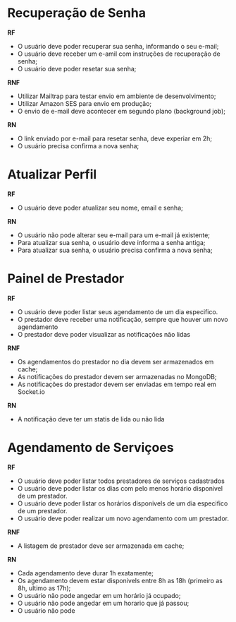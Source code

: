 # Recuperação de Senha

**RF**

- O usuário deve poder recuperar sua senha, informando o seu e-mail;
- O usuário deve receber um e-amil com instruções de recuperação de senha;
- O usuário deve poder resetar sua senha;

**RNF**

- Utilizar Mailtrap para testar envio em ambiente de desenvolvimento;
- Utilizar Amazon SES para envio em produção;
- O envio de e-mail deve acontecer em segundo plano (background job);

**RN**

- O link enviado por e-mail para resetar senha, deve experiar em 2h;
- O usuário precisa confirma a nova senha;

# Atualizar Perfil

**RF**

- O usuário deve poder atualizar seu nome, email e senha;

**RN**

- O usuário não pode alterar seu e-mail para um e-mail já existente;
- Para atualizar sua senha, o usuário deve informa a senha antiga;
- Para atualizar sua senha, o usuário precisa confirma a nova senha;

# Painel de Prestador

**RF**

- O usuário deve poder listar seus agendamento de um dia especifico.
- O prestador deve receber uma notificação, sempre que houver um novo agendamento
- O prestador deve poder visualizar as notificações não lidas

**RNF**

- Os agendamentos do prestador no dia devem ser armazenados em cache;
- As notificações do prestador devem ser armazenadas no MongoDB;
- As notificações do prestador devem ser enviadas em tempo real em Socket.io

**RN**

- A notificação deve ter um statis de lida ou não lida

# Agendamento de Serviçoes

**RF**

- O usuário deve poder listar todos prestadores de serviços cadastrados
- O usuário deve poder listar os dias com pelo menos horário disponivel de um prestador.
- O usuário deve poder listar os horários disponivels de um dia especifico de um prestador.
- O usuário deve poder realizar um novo agendamento com um prestador.

**RNF**

- A listagem de prestador deve ser armazenada em cache;

**RN**

- Cada agendamento deve durar 1h exatamente;
- Os agendamento devem estar disponivels entre 8h as 18h (primeiro as 8h, ultimo as 17h);
- O usuário não pode angedar em um horário já ocupado;
- O usuário não pode angedar em um horario que já passou;
- O usuário não pode
